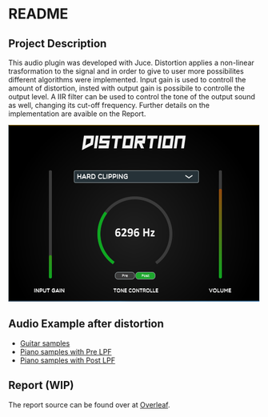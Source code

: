 # README

## Project Description
This audio plugin was developed with Juce.
Distortion applies a non-linear trasformation to the signal and in order to give to user more possibilites different algorithms were implemented.
Input gain is used to controll the amount of distortion, insted with output gain is possibile to controlle the output level.
A IIR filter can be used to control the tone of the output sound as well, changing its cut-off frequency.
Further details on the implementation are avaible on the Report.


![](Images/Gui.PNG)

## Audio Example after distortion
- [Guitar samples](https://raw.githubusercontent.com/Lorenzoncina/JuceDistortionPlugin/master/Examples/mp4/Guitar%20distorted.m4a)
- [Piano samples with Pre LPF](https://raw.githubusercontent.com/Lorenzoncina/JuceDistortionPlugin/master/Examples/mp4/Kawaii%20-%20K11%20-%20Distorted%20(Full%20wave%20rectifier)%20with%20'Pre'%20LPF.m4a)
- [Piano samples with Post LPF](https://raw.githubusercontent.com/Lorenzoncina/JuceDistortionPlugin/master/Examples/mp4/Kawaii%20-%20K11%20-%20Distorted%20(Full%20wave%20rectifier)%20with%20'Post'%20LPF.m4a)


## Report (WIP)
The report source can be found over at [Overleaf](https://www.overleaf.com/7977586355htyzcgvxndwf).
